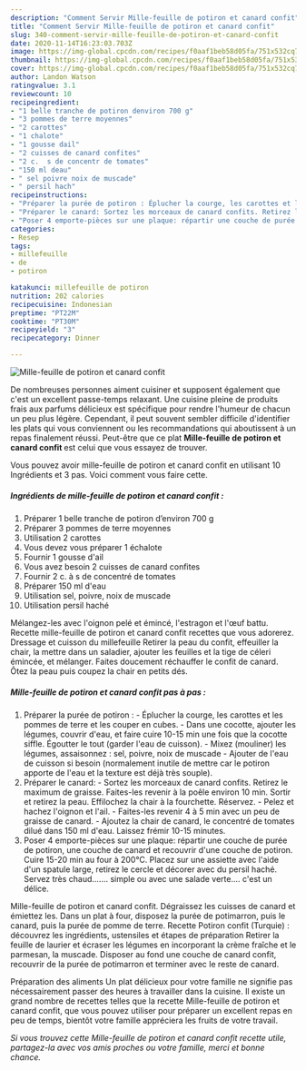 ```yaml
---
description: "Comment Servir Mille-feuille de potiron et canard confit"
title: "Comment Servir Mille-feuille de potiron et canard confit"
slug: 340-comment-servir-mille-feuille-de-potiron-et-canard-confit
date: 2020-11-14T16:23:03.703Z
image: https://img-global.cpcdn.com/recipes/f0aaf1beb58d05fa/751x532cq70/mille-feuille-de-potiron-et-canard-confit-photo-principale-de-la-recette.jpg
thumbnail: https://img-global.cpcdn.com/recipes/f0aaf1beb58d05fa/751x532cq70/mille-feuille-de-potiron-et-canard-confit-photo-principale-de-la-recette.jpg
cover: https://img-global.cpcdn.com/recipes/f0aaf1beb58d05fa/751x532cq70/mille-feuille-de-potiron-et-canard-confit-photo-principale-de-la-recette.jpg
author: Landon Watson
ratingvalue: 3.1
reviewcount: 10
recipeingredient:
- "1 belle tranche de potiron denviron 700 g"
- "3 pommes de terre moyennes"
- "2 carottes"
- "1 chalote"
- "1 gousse dail"
- "2 cuisses de canard confites"
- "2 c.  s de concentr de tomates"
- "150 ml deau"
- " sel poivre noix de muscade"
- " persil hach"
recipeinstructions:
- "Préparer la purée de potiron : Éplucher la courge, les carottes et les pommes de terre et les couper en cubes. Dans une cocotte, ajouter les légumes, couvrir d&#39;eau, et faire cuire 10-15 min une fois que la cocotte siffle. Égoutter le tout (garder l&#39;eau de cuisson). Mixez (mouliner) les légumes, assaisonnez : sel, poivre, noix de muscade Ajouter de l&#39;eau de cuisson si besoin (normalement inutile de mettre car le potiron apporte de l&#39;eau et la texture est déjà très souple)."
- "Préparer le canard: Sortez les morceaux de canard confits. Retirez le maximum de graisse. Faites-les revenir à la poêle environ 10 min. Sortir et retirez la peau. Effilochez la chair à la fourchette. Réservez. Pelez et hachez l&#39;oignon et l&#39;ail. Faites-les revenir 4 à 5 min avec un peu de graisse de canard.  Ajoutez la chair de canard, le concentré de tomates dilué dans 150 ml d&#39;eau. Laissez frémir 10-15 minutes."
- "Poser 4 emporte-pièces sur une plaque: répartir une couche de purée de potiron, une couche de canard et recouvrir d&#39;une couche de potiron. Cuire 15-20 min au four à 200°C. Placez sur une assiette avec l&#39;aide d&#39;un spatule large, retirez le cercle et décorer avec du persil haché. Servez très chaud....... simple ou avec une salade verte.... c&#39;est un délice."
categories:
- Resep
tags:
- millefeuille
- de
- potiron

katakunci: millefeuille de potiron 
nutrition: 202 calories
recipecuisine: Indonesian
preptime: "PT22M"
cooktime: "PT30M"
recipeyield: "3"
recipecategory: Dinner

---
```



![Mille-feuille de potiron et canard confit](https://img-global.cpcdn.com/recipes/f0aaf1beb58d05fa/751x532cq70/mille-feuille-de-potiron-et-canard-confit-photo-principale-de-la-recette.jpg)

De nombreuses personnes aiment cuisiner et supposent également que c'est un excellent passe-temps relaxant. Une cuisine pleine de produits frais aux parfums délicieux est spécifique pour rendre l'humeur de chacun un peu plus légère. Cependant, il peut souvent sembler difficile d'identifier les plats qui vous conviennent ou les recommandations qui aboutissent à un repas finalement réussi. Peut-être que ce plat <strong> Mille-feuille de potiron et canard confit </strong> est celui que vous essayez de trouver.

<!--inarticleads1-->

Vous pouvez avoir mille-feuille de potiron et canard confit en utilisant 10 Ingrédients et 3 pas. Voici comment vous faire cette.

##### Ingrédients de mille-feuille de potiron et canard confit :

1. Préparer 1 belle tranche de potiron d’environ 700 g
1. Préparer 3 pommes de terre moyennes
1. Utilisation 2 carottes
1. Vous devez vous préparer 1 échalote
1. Fournir 1 gousse d&#39;ail
1. Vous avez besoin 2 cuisses de canard confites
1. Fournir 2 c. à s de concentré de tomates
1. Préparer 150 ml d&#39;eau
1. Utilisation  sel, poivre, noix de muscade
1. Utilisation  persil haché


Mélangez-les avec l&#39;oignon pelé et émincé, l&#39;estragon et l&#39;œuf battu. Recette mille-feuille de potiron et canard confit recettes que vous adorerez. Dressage et cuisson du millefeuille Retirer la peau du confit, effeuiller la chair, la mettre dans un saladier, ajouter les feuilles et la tige de céleri émincée, et mélanger. Faites doucement réchauffer le confit de canard. Ôtez la peau puis coupez la chair en petits dés. 

<!--inarticleads2-->

##### Mille-feuille de potiron et canard confit pas à pas :

1. Préparer la purée de potiron : - Éplucher la courge, les carottes et les pommes de terre et les couper en cubes. - Dans une cocotte, ajouter les légumes, couvrir d&#39;eau, et faire cuire 10-15 min une fois que la cocotte siffle. Égoutter le tout (garder l&#39;eau de cuisson). - Mixez (mouliner) les légumes, assaisonnez : sel, poivre, noix de muscade - Ajouter de l&#39;eau de cuisson si besoin (normalement inutile de mettre car le potiron apporte de l&#39;eau et la texture est déjà très souple).
1. Préparer le canard: - Sortez les morceaux de canard confits. Retirez le maximum de graisse. Faites-les revenir à la poêle environ 10 min. Sortir et retirez la peau. Effilochez la chair à la fourchette. Réservez. - Pelez et hachez l&#39;oignon et l&#39;ail. - Faites-les revenir 4 à 5 min avec un peu de graisse de canard.  - Ajoutez la chair de canard, le concentré de tomates dilué dans 150 ml d&#39;eau. Laissez frémir 10-15 minutes.
1. Poser 4 emporte-pièces sur une plaque: répartir une couche de purée de potiron, une couche de canard et recouvrir d&#39;une couche de potiron. Cuire 15-20 min au four à 200°C. Placez sur une assiette avec l&#39;aide d&#39;un spatule large, retirez le cercle et décorer avec du persil haché. Servez très chaud....... simple ou avec une salade verte.... c&#39;est un délice.


Mille-feuille de potiron et canard confit. Dégraissez les cuisses de canard et émiettez les. Dans un plat à four, disposez la purée de potimarron, puis le canard, puis la purée de pomme de terre. Recette Potiron confit (Turquie) : découvrez les ingrédients, ustensiles et étapes de préparation Retirer la feuille de laurier et écraser les légumes en incorporant la crème fraîche et le parmesan, la muscade. Disposer au fond une couche de canard confit, recouvrir de la purée de potimarron et terminer avec le reste de canard. 

<!--inarticleads1-->

<p>
Préparation des aliments Un plat délicieux pour votre famille ne signifie pas nécessairement passer des heures à travailler dans la cuisine. Il existe un grand nombre de recettes telles que la recette Mille-feuille de potiron et canard confit, que vous pouvez utiliser pour préparer un excellent repas en peu de temps, bientôt votre famille appréciera les fruits de votre travail.
</p>

<p>
<i>Si vous trouvez cette Mille-feuille de potiron et canard confit recette utile, partagez-la avec vos amis proches ou votre famille, merci et bonne chance.</i>
</p>
